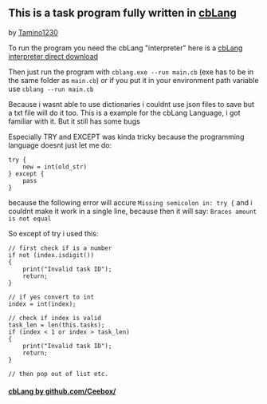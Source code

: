 ## This is a task program fully written in [cbLang](https://github.com/Ceebox/cbLang)
by [Tamino1230](https://github.com/Tamino1230/)


To run the program you need the cbLang "interpreter" here is a [cbLang interpreter direct download](https://github.com/Ceebox/cbLang/releases/download/0.1.2/cbLang.exe)

Then just run the program with `cblang.exe --run main.cb` (exe has to be in the same folder as `main.cb`) or if you put it in your environment path variable use `cblang --run main.cb`

Because i wasnt able to use dictionaries i couldnt use json files to save but a txt file will do it too. This is a example for the cbLang Language, i got familiar with it. But it still has some bugs

Especially TRY and EXCEPT was kinda tricky because the programming language doesnt just let me do:
```
try {
    new = int(old_str)
} except {
    pass
}
```

because the following error will accure `Missing semicolon in: try {` and i couldnt make it work in a single line, because then it will say: `Braces amount is not equal`

So except of try i used this:
```
// first check if is a number
if not (index.isdigit())
{
    print("Invalid task ID");
    return;
}

// if yes convert to int
index = int(index);

// check if index is valid
task_len = len(this.tasks);
if (index < 1 or index > task_len)
{
    print("Invalid task ID");
    return;
}

// then pop out of list etc.
```

#### [cbLang by github.com/Ceebox/](https://github.com/Ceebox/)